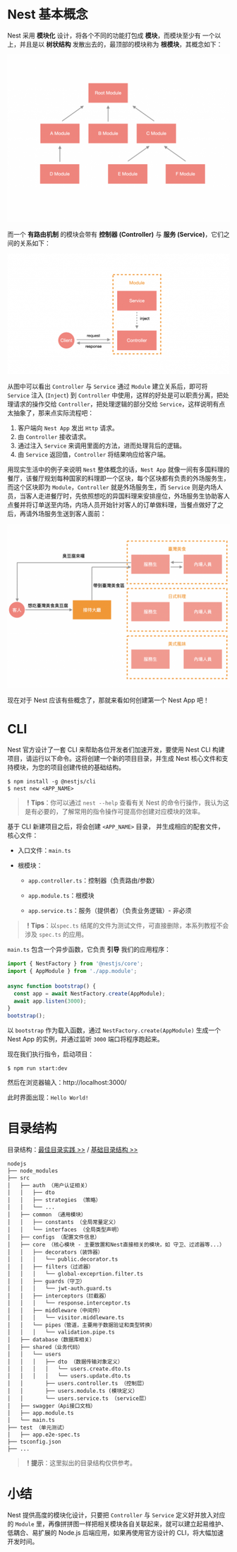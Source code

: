 # Nest 基本概念

Nest 采用 **模块化** 设计，将各个不同的功能打包成 **模块**，而模块至少有 一个以上，并且是以 **树状结构** 发散出去的，最顶部的模块称为 **根模块**，其概念如下：

![](./IMGS/20119338Qs3P92SDp6.png)

而一个 **有路由机制** 的模块会带有 **控制器 (Controller)** 与 **服务 (Service)**，它们之间的关系如下：

![](./IMGS/20119338k0YJe9Uv2Y.png)

从图中可以看出 `Controller` 与 `Service` 通过 `Module` 建立关系后，即可将 `Service` 注入 (`Inject`) 到 `Controller` 中使用，这样的好处是可以职责分离，把处理请求的操作交给 `Controller`，把处理逻辑的部分交给 `Service`，这样说明有点太抽象了，那来点实际流程吧：

1. 客户端向 `Nest App` 发出 `Http` 请求。
2. 由 `Controller` 接收请求。
3. 通过注入 `Service` 来调用里面的方法，进而处理背后的逻辑。
4. 由 `Service` 返回值，`Controller` 将结果响应给客户端。

用现实生活中的例子来说明 `Nest` 整体概念的话，`Nest App` 就像一间有多国料理的餐厅，该餐厅规划每种国家的料理即一个区块，每个区块都有负责的外场服务生，而这个区块即为 `Module`，`Controller` 就是外场服务生，而 `Service` 则是内场人员，当客人走进餐厅时，先依照想吃的异国料理来安排座位，外场服务生协助客人点餐并将订单送至内场，内场人员开始针对客人的订单做料理，当餐点做好了之后，再请外场服务生送到客人面前：

![](./IMGS/20119338f25enATx2G.png)

现在对于 Nest 应该有些概念了，那就来看如何创建第一个 Nest App 吧！

# CLI

Nest 官方设计了一套 CLI 来帮助各位开发者们加速开发，要使用 Nest CLI 构建项目，请运行以下命令。这将创建一个新的项目目录，并生成 Nest 核心文件和支持模块，为您的项目创建传统的基础结构。

```shell
$ npm install -g @nestjs/cli
$ nest new <APP_NAME>
```

> **！Tips**：你可以通过 `nest --help` 查看有关 Nest 的命令行操作，我认为这是有必要的，了解常用的指令操作可提高你创建对应模块的效率。

基于 CLI 新建项目之后，将会创建 `<APP_NAME>` 目录， 并生成相应的配套文件，核心文件：

- 入口文件：`main.ts`

- 根模块：

  - `app.controller.ts`：控制器（负责路由/参数）

  - `app.module.ts`：根模块
  - `app.service.ts`：服务（提供者）（负责业务逻辑）- 非必须

> **！Tips**：以`spec.ts` 结尾的文件为测试文件，可直接删除，本系列教程不会涉及 `spec.ts` 的应用。

`main.ts` 包含一个异步函数，它负责 **引导** 我们的应用程序：

```typescript
import { NestFactory } from '@nestjs/core';
import { AppModule } from './app.module';

async function bootstrap() {
  const app = await NestFactory.create(AppModule);
  await app.listen(3000);
}
bootstrap();
```

以 `bootstrap` 作为载入函数，通过 `NestFactory.create(AppModule)` 生成一个 Nest App 的实例，并通过监听 `3000` 端口将程序跑起来。

现在我们执行指令，启动项目：

```shell
$ npm run start:dev
```

然后在浏览器输入：http://localhost:3000/

此时界面出现：`Hello World!`

# 目录结构

目录结构：[最佳目录实践 >>](https://www.toimc.com/nestjs-example-project-4/#%E6%9C%80%E4%BD%B3%E5%AE%9E%E8%B7%B5) / [基础目录结构 >>](https://juejin.cn/post/6844904192687996936)

```
nodejs
├── node_modules
├── src
│   ├── auth （用户认证相关）
│   │   ├── dto
│   │   ├── strategies （策略）
│   │   └── ...
│   ├── common （通用模块）
│   │   ├── constants （全局常量定义）
│   │   └── interfaces （全局类型声明）
│   ├── configs （配置文件信息）
│   ├── core （核心模块 - 主要放置和Nest直接相关的模块，如 守卫、过滤器等...）
│   │   ├── decorators（装饰器）
│   │   │   └── public.decorator.ts
│   │   ├── filters（过滤器）
│   │   │   └── global-exceprtion.filter.ts
│   │   ├── guards（守卫）
│   │   │   └── jwt-auth.guard.ts
│   │   ├── interceptors（拦截器）
│   │   │   └── response.interceptor.ts
│   │   ├── middleware（中间件）
│   │   │   └── visitor.middleware.ts
│   │   └── pipes（管道，主要用于数据验证和类型转换）
│   │   │   └── validation.pipe.ts
│   ├── database（数据库相关）
│   ├── shared（业务代码）
│   │   └── users
│   │   │   ├── dto （数据传输对象定义）
│   │   │   │   └── users.create.dto.ts
│   │   │   │   └── users.update.dto.ts
│   │       ├── users.controller.ts （控制层）
│   │       ├── users.module.ts (模块定义）
│   │       └── users.service.ts （service层）
│   ├── swagger（Api接口文档）
│   ├── app.module.ts
│   └── main.ts
├── test （单元测试）
│   ├── app.e2e-spec.ts
├── tsconfig.json
├── ...
```

> **！提示**：这里拟出的目录结构仅供参考。

# 小结

Nest 提供高度的模块化设计，只要把 `Controller` 与 `Service` 定义好并放入对应的 `Module` 里，再像拼拼图一样把相关模块各自关联起来，就可以建立起易维护、低耦合、易扩展的 Node.js 后端应用，如果再使用官方设计的 CLI，将大幅加速开发时间。




